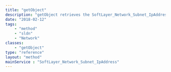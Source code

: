 ```yaml
---
title: "getObject"
description: "getObject retrieves the SoftLayer_Network_Subnet_IpAddress object whose ID number corresponds to the ID number of the init parameter passed to the SoftLayer_Network_Subnet_IpAddress service. You can only retrieve the IP address whose subnet is associated with a VLAN that is associated with the account that your portal user is assigned to. "
date: "2018-02-12"
tags:
    - "method"
    - "sldn"
    - "Network"
classes:
    - "getObject"
type: "reference"
layout: "method"
mainService : "SoftLayer_Network_Subnet_IpAddress"
---
```

